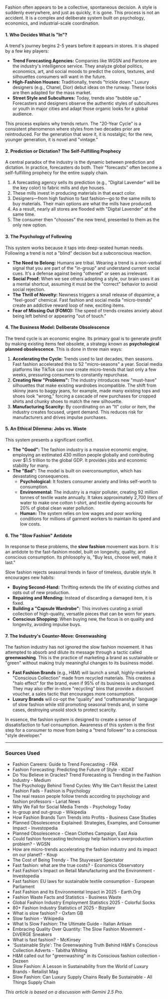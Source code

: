 Fashion often appears to be a collective, spontaneous decision. A style is suddenly everywhere, and just as quickly, it is gone. This process is not an accident. It is a complex and deliberate system built on psychology, economics, and industrial-scale coordination.

#### 1. Who Decides What Is "In"?

A trend's journey begins 2-5 years before it appears in stores. It is shaped by a few key players:

* **Trend Forecasting Agencies:** Companies like WGSN and Pantone are the industry's intelligence service. They analyze global politics, economics, art, and social moods to predict the colors, textures, and silhouettes consumers will want in the future.
* **High-Fashion Houses:** Traditionally, trends "trickle down." Luxury designers (e.g., Chanel, Dior) debut ideas on the runway. These looks are then adapted for the mass market.
* **Street Style and Subcultures:** Today, trends also "bubble up." Forecasters and designers observe the authentic styles of subcultures or youth in major cities and adapt those organic looks for a global audience.

This process explains why trends return. The "20-Year Cycle" is a consistent phenomenon where styles from two decades prior are reintroduced. For the generation that wore it, it is nostalgic; for the new, younger generation, it is novel and "vintage."

#### 2. Prediction or Dictation? The Self-Fulfilling Prophecy

A central paradox of the industry is the dynamic between prediction and dictation. In practice, forecasters do both. Their "forecasts" often become a self-fulfilling prophecy for the entire supply chain.

1.  A forecasting agency sells its prediction (e.g., "Digital Lavender" will be the key color) to fabric mills and dye houses.
2.  These mills invest in producing materials in that exact color.
3.  Designers—from high fashion to fast fashion—go to the same mills to buy materials. Their main options are what the mills have produced.
4.  As a result, nearly all stores are flooded with "Digital Lavender" at the same time.
5.  The consumer then "chooses" the new trend, presented to them as the only new option.

#### 3. The Psychology of Following

This system works because it taps into deep-seated human needs. Following a trend is not a "blind" decision but a subconscious reaction.

* **The Need to Belong:** Humans are tribal. Wearing a trend is a non-verbal signal that you are part of the "in-group" and understand current social cues. It's a defense against being "othered" or seen as irrelevant.
* **Social Proof:** When we see others adopting a style, our brain uses it as a mental shortcut, assuming it must be the "correct" behavior to avoid social rejection.
* **The Thrill of Novelty:** Newness triggers a small release of dopamine, a "feel-good" chemical. Fast fashion and social media "micro-trends" create an addictive reward loop of new, exciting items.
* **Fear of Missing Out (FOMO):** The speed of trends creates anxiety about being left behind or appearing "out of touch."

#### 4. The Business Model: Deliberate Obsolescence

The trend cycle is an economic engine. Its primary goal is to generate profit by making existing items feel obsolete, a strategy known as **psychological planned obsolescence**. This is done in three main ways:

1.  **Accelerating the Cycle:** Trends used to last decades, then seasons. Fast fashion accelerated this to 52 "micro-seasons" a year. Social media platforms like TikTok can now create micro-trends that last only a few weeks, pressuring consumers to constantly repurchase.
2.  **Creating New "Problems":** The industry introduces new "must-have" silhouettes that make existing wardrobes incompatible. The shift from skinny jeans to baggy jeans, for example, made many existing tops and shoes look "wrong," forcing a cascade of new purchases for cropped shirts and chunky shoes to match the new silhouette.
3.  **Manufacturing Scarcity:** By coordinating on an "It" color or item, the industry creates focused, urgent demand. This reduces risk for manufacturers and drives impulse purchases.

#### 5. An Ethical Dilemma: Jobs vs. Waste

This system presents a significant conflict.

* **The "Good":** The fashion industry is a massive economic engine, employing an estimated 430 million people globally and contributing over $1.5 trillion to the global GDP. It provides jobs and economic stability for many.
* **The "Bad":** The model is built on overconsumption, which has devastating consequences.
    * **Psychological:** It fosters consumer anxiety and links self-worth to consumption.
    * **Environmental:** The industry is a major polluter, creating 92 million tonnes of textile waste annually. It takes approximately 2,700 liters of water to make one cotton t-shirt, and textile dyeing accounts for 20% of global clean water pollution.
    * **Human:** The system relies on low wages and poor working conditions for millions of garment workers to maintain its speed and low costs.

#### 6. The "Slow Fashion" Antidote

In response to these problems, the **slow fashion** movement was born. It is an antidote to the fast-fashion model, built on longevity, quality, and conscious consumption. Its philosophy is, "Buy less, choose well, make it last."

Slow fashion rejects seasonal trends in favor of timeless, durable style. It encourages new habits:

* **Buying Second-Hand:** Thrifting extends the life of existing clothes and opts out of new production.
* **Repairing and Mending:** Instead of discarding a damaged item, it is fixed.
* **Building a "Capsule Wardrobe":** This involves curating a small collection of high-quality, versatile pieces that can be worn for years.
* **Conscious Shopping:** When buying new, the focus is on quality and longevity, avoiding impulse buys.

#### 7. The Industry's Counter-Move: Greenwashing

The fashion industry has not ignored the slow fashion movement. It has attempted to absorb and dilute its message through a tactic called **greenwashing**. This is the practice of marketing a brand as sustainable or "green" without making truly meaningful changes to its business model.

* **Fast Fashion Brands** (e.g., H&M) will launch a small, highly-marketed "Conscious Collection" made from recycled materials. This creates a "halo effect" for the brand, even if 95% of its business is unchanged. They may also offer in-store "recycling" bins that provide a discount voucher, a sales tactic that encourages more consumption.
* **Luxury Brands** will co-opt the "quality" and "craftsmanship" language of slow fashion while still promoting seasonal trends and, in some cases, destroying unsold stock to protect scarcity.

In essence, the fashion system is designed to create a sense of dissatisfaction to fuel consumption. Awareness of this system is the first step for a consumer to move from being a "trend follower" to a conscious "style developer."

***

### Sources Used

* Fashion Careers: Guide to Trend Forecasting - FRA
* Fashion Forecasting: Predicting the Future of Style - KIDAT
* Do You Believe in Oracles? Trend Forecasting is Trending in the Fashion Industry - Medium
* The Psychology Behind Trend Cycles: Why We Can't Resist the Latest Fashion Fads - Fashion is Psychology
* The real reason people follow trends according to psychology and fashion professors - Lariat News
* Why We Fall for Social Media Trends - Psychology Today
* In-group and out-group - Wikipedia
* How Fashion Brands Turn Trends into Profits - Business Case Studies
* Planned Obsolescence Explained: Strategies, Examples, and Consumer Impact - Investopedia
* Planned Obsolescence - Clean Clothes Campaign, East Asia
* Could fashion forecasting technology help fashion's overproduction problem? - WGSN
* How are micro-trends accelerating the fashion industry and its impact on our planet? - Koup
* The Cost of Being Trendy - The Stuyvesant Spectator
* Fast fashion: what are the true costs? - Economics Observatory
* Fast Fashion's Impact on Retail Manufacturing and the Environment - Investopedia
* Fast fashion: EU laws for sustainable textile consumption - European Parliament
* Fast Fashion and Its Environmental Impact in 2025 - Earth.Org
* Fashion Waste Facts and Statistics - Business Waste
* Global Fashion Industry Employment Statistics 2025 - Colorful Socks
* 80+ Fashion Industry Statistics of 2025 - Bizplanr
* What is slow fashion? - Oxfam GB
* Slow fashion - Wikipedia
* What Is Slow Fashion: The Ultimate Guide - Italian Artisan
* Embracing Quality Over Quantity: The Slow Fashion Movement - DiVERGE Sneakers
* What is fast fashion? - McKinsey
* 'Sustainable Style': The Greenwashing Truth Behind H&M's Conscious Collection Adverts - Tabitha Whiting
* H&M called out for "greenwashing" in its Conscious fashion collection - Dezeen
* Slow Fashion: A Lesson in Sustainability from the World of Luxury Brands - Retailist Mag
* Slow Fashion: Can Luxury Supply Chains Really Be Sustainable - All Things Supply Chain

*This article is based on a discussion with Gemini 2.5 Pro.*
